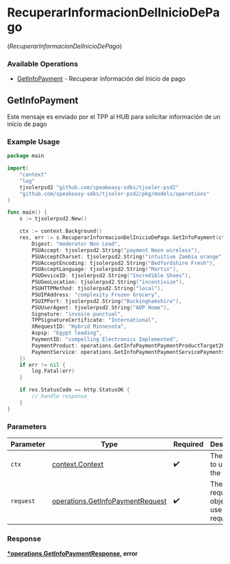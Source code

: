 # RecuperarInformacionDelInicioDePago
(*RecuperarInformacionDelInicioDePago*)

### Available Operations

* [GetInfoPayment](#getinfopayment) - Recuperar información del Inicio de pago

## GetInfoPayment

Este mensaje es enviado por el TPP al HUB para solicitar información de un inicio de pago

### Example Usage

```go
package main

import(
	"context"
	"log"
	tjsolerpsd2 "github.com/speakeasy-sdks/tjsoler-psd2"
	"github.com/speakeasy-sdks/tjsoler-psd2/pkg/models/operations"
)

func main() {
    s := tjsolerpsd2.New()

    ctx := context.Background()
    res, err := s.RecuperarInformacionDelInicioDePago.GetInfoPayment(ctx, operations.GetInfoPaymentRequest{
        Digest: "moderator Non Lead",
        PSUAccept: tjsolerpsd2.String("payment Neon wireless"),
        PSUAcceptCharset: tjsolerpsd2.String("intuitive Zambia orange"),
        PSUAcceptEncoding: tjsolerpsd2.String("Bedfordshire Fresh"),
        PSUAcceptLanguage: tjsolerpsd2.String("Martin"),
        PSUDeviceID: tjsolerpsd2.String("Incredible Shoes"),
        PSUGeoLocation: tjsolerpsd2.String("incentivize"),
        PSUHTTPMethod: tjsolerpsd2.String("local"),
        PSUIPAddress: "complexity Frozen Grocery",
        PSUIPPort: tjsolerpsd2.String("Buckinghamshire"),
        PSUUserAgent: tjsolerpsd2.String("ADP Home"),
        Signature: "invoice punctual",
        TPPSignatureCertificate: "International",
        XRequestID: "Hybrid Minnesota",
        Aspsp: "Egypt leading",
        PaymentID: "compelling Electronics Implemented",
        PaymentProduct: operations.GetInfoPaymentPaymentProductTarget2Payments,
        PaymentService: operations.GetInfoPaymentPaymentServicePayments,
    })
    if err != nil {
        log.Fatal(err)
    }

    if res.StatusCode == http.StatusOK {
        // handle response
    }
}
```

### Parameters

| Parameter                                                                            | Type                                                                                 | Required                                                                             | Description                                                                          |
| ------------------------------------------------------------------------------------ | ------------------------------------------------------------------------------------ | ------------------------------------------------------------------------------------ | ------------------------------------------------------------------------------------ |
| `ctx`                                                                                | [context.Context](https://pkg.go.dev/context#Context)                                | :heavy_check_mark:                                                                   | The context to use for the request.                                                  |
| `request`                                                                            | [operations.GetInfoPaymentRequest](../../models/operations/getinfopaymentrequest.md) | :heavy_check_mark:                                                                   | The request object to use for the request.                                           |


### Response

**[*operations.GetInfoPaymentResponse](../../models/operations/getinfopaymentresponse.md), error**

